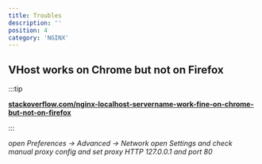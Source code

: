 ```yaml
---
title: Troubles
description: ''
position: 4
category: 'NGINX'
---
```


## VHost works on Chrome but not on Firefox

:::tip

[**stackoverflow.com/nginx-localhost-servername-work-fine-on-chrome-but-not-on-firefox**](https://stackoverflow.com/questions/33974691/nginx-localhost-servername-work-fine-on-chrome-but-not-on-firefox)

:::

*open Preferences -> Advanced -> Network open Settings and check manual proxy config and set proxy HTTP 127.0.0.1 and port 80*
